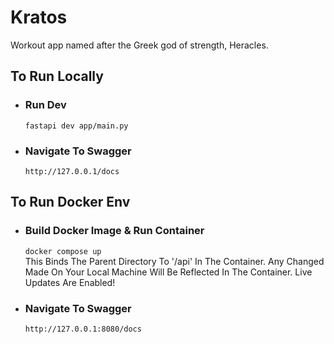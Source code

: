 # Kratos
Workout app named after the Greek god of strength, Heracles.

## To Run Locally
- ### Run Dev
    ```fastapi dev app/main.py```
- ### Navigate To Swagger
    ```http://127.0.0.1/docs```

## To Run Docker Env
- ### Build Docker Image & Run Container
    ```docker compose up```
    <br> This Binds The Parent Directory To '/api' In The Container. Any Changed Made On Your Local Machine Will Be Reflected In The Container. Live Updates Are Enabled!
- ### Navigate To Swagger
    ```http://127.0.0.1:8080/docs```